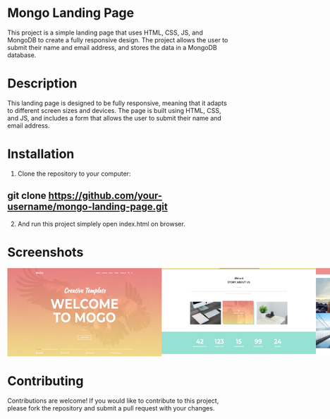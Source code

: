 # Mongo Landing Page

This project is a simple landing page that uses HTML, CSS, JS, and MongoDB to create a fully responsive design. The project allows the user to submit their name and email address, and stores the data in a MongoDB database.

# Description

This landing page is designed to be fully responsive, meaning that it adapts to different screen sizes and devices. The page is built using HTML, CSS, and JS, and includes a form that allows the user to submit their name and email address.

# Installation

1. Clone the repository to your computer:

## git clone https://github.com/your-username/mongo-landing-page.git

2. And run this project simplely open index.html on browser.

# Screenshots

<div style="display:flex;">
<img src='screenShots/screenShot1.png' width='350' height='200'>
<img src='screenShots/screenShot2.png' width='350' height='200'>
<img src='screenShots/screenShot3.png' width='350' height='200'>
<img src='screenShots/screenShot4.png' width='350' height='200'>
</div>

# Contributing

Contributions are welcome! If you would like to contribute to this project, please fork the repository and submit a pull request with your changes.
